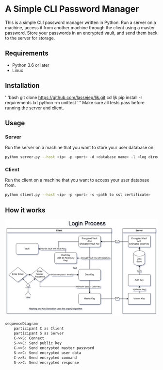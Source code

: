 # A Simple CLI Password Manager
This is a simple CLI password manager written in Python.
Run a server on a machine, access it from another machine through the client using a master password.
Store your passwords in an encrypted vault, and send them back to the server for storage.

## Requirements
- Python 3.6 or later
- Linux

## Installation
'''bash
git clone https://github.com/lassejep/ljk.git
cd ljk
pip install -r requirements.txt
python -m unittest
'''
Make sure all tests pass before running the server and client.

## Usage
### Server
Run the server on a machine that you want to store your user database on.
```bash
python server.py --host <ip> -p <port> -d <database name> -l <log directory> -s <path to ssl certificate>
```
### Client
Run the client on a machine that you want to access your user database from.
```bash
python client.py --host <ip> -p <port> -s <path to ssl certificate>
```

## How it works
![Login Diagram](./login_diagram.png)

```mermaid
sequenceDiagram
    participant C as Client
    participant S as Server
    C->>S: Connect
    S->>C: Send public key
    C->>S: Send encrypted master password
    S->>C: Send encrypted user data
    C->>S: Send encrypted command
    S->>C: Send encrypted response
```
